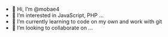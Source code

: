 - 👋 Hi, I’m @mobae4
- 👀 I’m interested in JavaScript, PHP ...
- 🌱 I’m currently learning to code on my own and work with git
- 💞️ I’m looking to collaborate on ...
